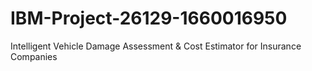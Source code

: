 # IBM-Project-26129-1660016950
Intelligent Vehicle Damage Assessment &amp; Cost Estimator for Insurance Companies
